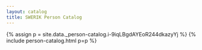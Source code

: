 ```yaml
---
layout: catalog
title: SWERIK Person Catalog
---
```

{% assign p = site.data._person-catalog.i-9iqLBgdAYEoR244dkazyYj %}
{% include person-catalog.html p=p %}

